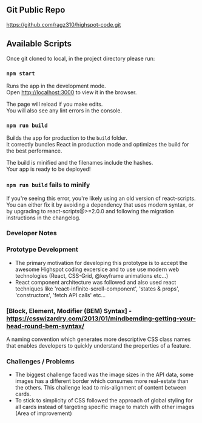 ## Git Public Repo

https://github.com/ragz310/highspot-code.git

## Available Scripts

Once git cloned to local, in the project directory please run:

### `npm start`

Runs the app in the development mode.<br />
Open [http://localhost:3000](http://localhost:3000) to view it in the browser.

The page will reload if you make edits.<br />
You will also see any lint errors in the console.

### `npm run build`

Builds the app for production to the `build` folder.<br />
It correctly bundles React in production mode and optimizes the build for the best performance.

The build is minified and the filenames include the hashes.<br />
Your app is ready to be deployed!

### `npm run build` fails to minify

If you're seeing this error, you're likely using an old version of react-scripts. You can either fix it by avoiding a dependency that uses modern syntax, or by upgrading to react-scripts@>=2.0.0 and following the migration instructions in the changelog.

### Developer Notes ###

### Prototype Development

- The primary motivation for developing this prototype is to accept the awesome Highspot coding excersice and to use use modern web technologies (React, CSS-Grid, @keyframe animations etc...)
- React component architecture was followed and also used react techniques like 'react-infinite-scroll-component', 'states & props', 'constructors', 'fetch API calls' etc...

### [Block, Element, Modifier (BEM) Syntax] - https://csswizardry.com/2013/01/mindbemding-getting-your-head-round-bem-syntax/

A naming convention which generates more descriptive CSS class names that enables developers to quickly understand the properties of a feature.

### Challenges / Problems

- The biggest challenge faced was the image sizes in the API data, some images has a different border which consumes more real-estate than the others. This challenge lead to mis-alignment of content between cards.
- To stick to simplicity of CSS followed the approach of global styling for all cards instead of targeting specific image to match with other images (Area of improvement)